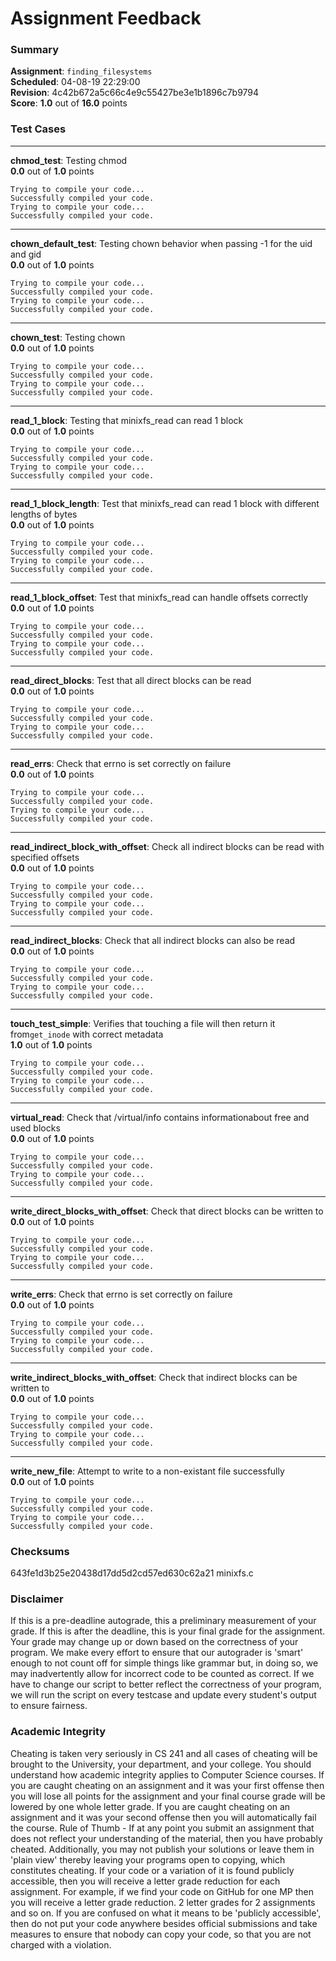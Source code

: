 # Assignment Feedback

### Summary

**Assignment**: `finding_filesystems`  
**Scheduled**: 04-08-19 22:29:00  
**Revision**: 4c42b672a5c66c4e9c55427be3e1b1896c7b9794  
**Score**: **1.0** out of **16.0** points

### Test Cases
---

**chmod_test**: Testing chmod  
**0.0** out of **1.0** points
```
Trying to compile your code...
Successfully compiled your code.
Trying to compile your code...
Successfully compiled your code.
```
---

**chown_default_test**: Testing chown behavior when passing -1 for the uid and gid  
**0.0** out of **1.0** points
```
Trying to compile your code...
Successfully compiled your code.
Trying to compile your code...
Successfully compiled your code.
```
---

**chown_test**: Testing chown  
**0.0** out of **1.0** points
```
Trying to compile your code...
Successfully compiled your code.
Trying to compile your code...
Successfully compiled your code.
```
---

**read_1_block**: Testing that minixfs_read can read 1 block  
**0.0** out of **1.0** points
```
Trying to compile your code...
Successfully compiled your code.
Trying to compile your code...
Successfully compiled your code.
```
---

**read_1_block_length**: Test that minixfs_read can read 1 block with different lengths of bytes  
**0.0** out of **1.0** points
```
Trying to compile your code...
Successfully compiled your code.
Trying to compile your code...
Successfully compiled your code.
```
---

**read_1_block_offset**: Test that minixfs_read can handle offsets correctly  
**0.0** out of **1.0** points
```
Trying to compile your code...
Successfully compiled your code.
Trying to compile your code...
Successfully compiled your code.
```
---

**read_direct_blocks**: Test that all direct blocks can be read  
**0.0** out of **1.0** points
```
Trying to compile your code...
Successfully compiled your code.
Trying to compile your code...
Successfully compiled your code.
```
---

**read_errs**: Check that errno is set correctly on failure  
**0.0** out of **1.0** points
```
Trying to compile your code...
Successfully compiled your code.
Trying to compile your code...
Successfully compiled your code.
```
---

**read_indirect_block_with_offset**: Check all indirect blocks can be read with specified offsets  
**0.0** out of **1.0** points
```
Trying to compile your code...
Successfully compiled your code.
Trying to compile your code...
Successfully compiled your code.
```
---

**read_indirect_blocks**: Check that all indirect blocks can also be read  
**0.0** out of **1.0** points
```
Trying to compile your code...
Successfully compiled your code.
Trying to compile your code...
Successfully compiled your code.
```
---

**touch_test_simple**: Verifies that touching a file will then return it from`get_inode` with correct metadata  
**1.0** out of **1.0** points
```
Trying to compile your code...
Successfully compiled your code.
Trying to compile your code...
Successfully compiled your code.
```
---

**virtual_read**: Check that /virtual/info contains informationabout free and used blocks  
**0.0** out of **1.0** points
```
Trying to compile your code...
Successfully compiled your code.
Trying to compile your code...
Successfully compiled your code.
```
---

**write_direct_blocks_with_offset**: Check that direct blocks can be written to  
**0.0** out of **1.0** points
```
Trying to compile your code...
Successfully compiled your code.
Trying to compile your code...
Successfully compiled your code.
```
---

**write_errs**: Check that errno is set correctly on failure  
**0.0** out of **1.0** points
```
Trying to compile your code...
Successfully compiled your code.
Trying to compile your code...
Successfully compiled your code.
```
---

**write_indirect_blocks_with_offset**: Check that indirect blocks can be written to  
**0.0** out of **1.0** points
```
Trying to compile your code...
Successfully compiled your code.
Trying to compile your code...
Successfully compiled your code.
```
---

**write_new_file**: Attempt to write to a non-existant file successfully  
**0.0** out of **1.0** points
```
Trying to compile your code...
Successfully compiled your code.
Trying to compile your code...
Successfully compiled your code.
```
### Checksums

643fe1d3b25e20438d17dd5d2cd57ed630c62a21 minixfs.c


### Disclaimer
If this is a pre-deadline autograde, this a preliminary measurement of your grade.
If this is after the deadline, this is your final grade for the assignment.
Your grade may change up or down based on the correctness of your program.
We make every effort to ensure that our autograder is 'smart' enough to not count off
for simple things like grammar but, in doing so, we may inadvertently allow for
incorrect code to be counted as correct.
If we have to change our script to better reflect the correctness of your program,
we will run the script on every testcase and update every student's output to ensure fairness.



### Academic Integrity
Cheating is taken very seriously in CS 241 and all cases of cheating will be brought to the University, your department, and your college.
You should understand how academic integrity applies to Computer Science courses.
If you are caught cheating on an assignment and it was your first offense then you will lose all points for the assignment and your final course
grade will be lowered by one whole letter grade. If you are caught cheating on an assignment and it was your second offense then you will automatically fail the course.
Rule of Thumb - If at any point you submit an assignment that does not reflect your understanding of the material, then you have probably cheated.
Additionally, you may not publish your solutions or leave them in 'plain view' thereby leaving your programs open to copying, which constitutes cheating.
If your code or a variation of it is found publicly accessible, then you will receive a letter grade reduction for each assignment.
For example, if we find your code on GitHub for one MP then you will receive a letter grade reduction. 2 letter grades for 2 assignments and so on.
If you are confused on what it means to be 'publicly accessible', then do not put your code anywhere besides official submissions and take measures
to ensure that nobody can copy your code, so that you are not charged with a violation.


